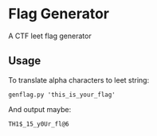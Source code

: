 # Flag Generator

A CTF leet flag generator

## Usage

To translate alpha characters to leet string:

`genflag.py 'this_is_your_flag'`

And output maybe:

`TH1$_15_y0Ur_fl@6`
